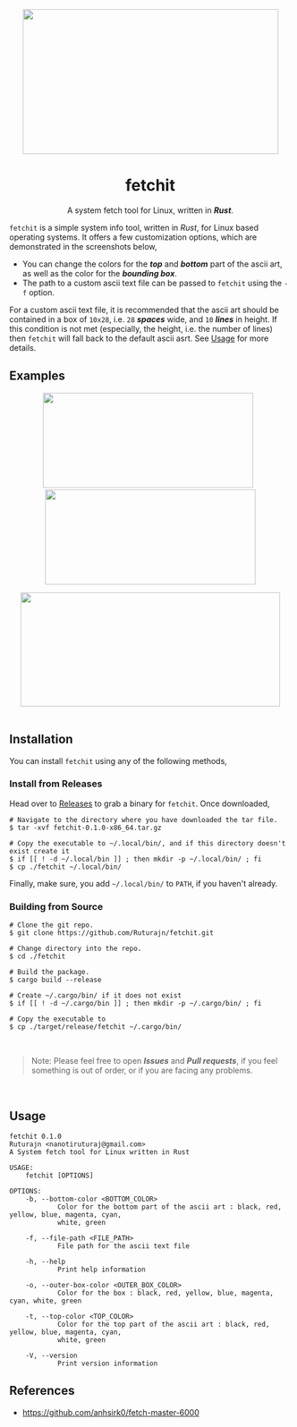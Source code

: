 <div align="center">

<img src="https://user-images.githubusercontent.com/56625259/185757248-cb60e3e8-9486-41dc-9e99-f0f24a208e71.png" width="457" height="259">

# fetchit

A system fetch tool for Linux, written in ***Rust***.

</div>

`fetchit` is a simple system info tool, written in *Rust*, for Linux based operating systems. It offers a few customization options, which are demonstrated in the
screenshots below,
- You can change the colors for the ***top*** and ***bottom*** part of the ascii art, as well as the color for the ***bounding box***.
- The path to a custom ascii text file can be passed to `fetchit` using the `-f` option.

For a custom ascii text file, it is recommended that the ascii art should be contained in a box of `10x28`, i.e. `28` ***spaces*** wide, and `10` ***lines***
in height. If this condition is not met (especially, the height, i.e. the number of lines) then `fetchit` will fall back to the default ascii asrt. See [Usage](https://github.com/Ruturajn/fetchit/edit/main/README.md#usage) for more details.

## Examples

<div align="center">

<img src="https://user-images.githubusercontent.com/56625259/185761191-26002c20-b4a4-43cd-929d-a55dcacff9c3.png" width="376" height="170"> &nbsp; <img src="https://user-images.githubusercontent.com/56625259/185761191-26002c20-b4a4-43cd-929d-a55dcacff9c3.png" width="376" height="170">

<img src="https://user-images.githubusercontent.com/56625259/185761450-3251ad79-ce36-4441-bb96-52781ab06828.png" width="464" height="204">

<br>

</div>

<br>

## Installation

You can install `fetchit` using any of the following methods,

### Install from Releases

Head over to [Releases](https://github.com/Ruturajn/fetchit/releases) to grab a binary for `fetchit`. Once downloaded,
```
# Navigate to the directory where you have downloaded the tar file.
$ tar -xvf fetchit-0.1.0-x86_64.tar.gz

# Copy the executable to ~/.local/bin/, and if this directory doesn't exist create it
$ if [[ ! -d ~/.local/bin ]] ; then mkdir -p ~/.local/bin/ ; fi
$ cp ./fetchit ~/.local/bin/
```
Finally, make sure, you add `~/.local/bin/` to `PATH`, if you haven't already.

### Building from Source
```
# Clone the git repo.
$ git clone https://github.com/Ruturajn/fetchit.git

# Change directory into the repo.
$ cd ./fetchit

# Build the package.
$ cargo build --release

# Create ~/.cargo/bin/ if it does not exist
$ if [[ ! -d ~/.cargo/bin ]] ; then mkdir -p ~/.cargo/bin/ ; fi

# Copy the executable to 
$ cp ./target/release/fetchit ~/.cargo/bin/
```

<br>

> Note: Please feel free to open ***Issues*** and ***Pull requests***, if you feel something is out of order, or if you are facing any problems.

<br>

## Usage
```
fetchit 0.1.0
Ruturajn <nanotiruturaj@gmail.com>
A System fetch tool for Linux written in Rust

USAGE:
    fetchit [OPTIONS]

OPTIONS:
    -b, --bottom-color <BOTTOM_COLOR>
            Color for the bottom part of the ascii art : black, red, yellow, blue, magenta, cyan,
            white, green

    -f, --file-path <FILE_PATH>
            File path for the ascii text file

    -h, --help
            Print help information

    -o, --outer-box-color <OUTER_BOX_COLOR>
            Color for the box : black, red, yellow, blue, magenta, cyan, white, green

    -t, --top-color <TOP_COLOR>
            Color for the top part of the ascii art : black, red, yellow, blue, magenta, cyan,
            white, green

    -V, --version
            Print version information
```

## References
- https://github.com/anhsirk0/fetch-master-6000

